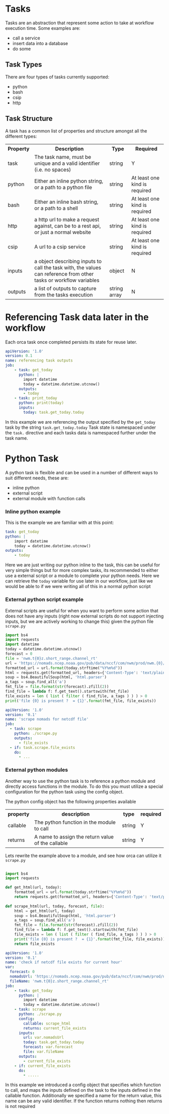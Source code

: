 # Tasks
Tasks are an abstraction that represent some action to take at workflow execution time. Some examples are:

* call a service
* insert data into a database
* do some 


## Task Types
There are four types of tasks currently supported: 

* python
* bash
* csip
* http

## Task Structure
A task has a common list of properties and structure amongst all the different types:

<table>
    <tr>
        <th> Property</th>
        <th> Description</th>
        <th> Type </th>
        <th> Required </th>
    </tr>
    <tr> 
        <td>task</td>
        <td>The task name, must be unique and a valid identifier (i.e. no spaces) </td>
        <td> string</td>
        <td>Y </td>        
    </tr>
    <tr> 
        <td>python</td>
        <td> Either an inline python string, or a path to a python file</td>
        <td> string</td>
        <td> At least one kind is required </td>        
    </tr>
    <tr> 
        <td>bash</td>
        <td> Either an inline bash string, or a path to a shell</td>
        <td> string</td>
        <td> At least one kind is required </td>        
    </tr>
        <tr> 
        <td>http</td>
        <td> a http url to make a request against, can be to a rest api, or just a normal website</td>
        <td> string</td>
        <td> At least one kind is required </td>        
    </tr>
    <tr> 
        <td>csip</td>
        <td> A url to a csip service</td>
        <td> string</td>
        <td> At least one kind is required </td>        
    </tr>
    <tr> 
        <td>inputs</td>
        <td> a object describing inputs to call the task with, the values can reference from other tasks or workflow variables</td>
        <td> object</td>
        <td>N </td>        
    </tr>
    <tr> 
        <td>outputs</td>
        <td> a list of outputs to capture from the tasks execution </td>
        <td> string array</td>
        <td>N </td>        
    </tr>
</table>


# Referencing Task data later in the workflow
Each orca task once completed persists its state for reuse later.
```yaml
apiVersion: '1.0'
version: 0.1
name: referencing task outputs
job:
    - task: get_today
      python: |
        import datetime
        today = datetime.datetime.utcnow()
      outputs:
        - today
    - task: print_today
      python: print(today)
      inputs: 
        today: task.get_today.today

```
In this example we are referencing the output specified by the `get_today` task by the string `task.get_today.today`
Task state is namespaced under the `task.` directive and each tasks data is namespaced further under the task name.

# Python Task
A python task is flexible and can be used in a number of different ways to suit different needs, these are:
* inline python
* external script
* external module with function calls


### Inline python example
This is the example we are familiar with at this point:

```yaml
task: get_today
python: |
    import datetime
    today = datetime.datetime.utcnow()
outputs:
    - today

```
Here we are just writing our python inline to the task, this can be useful for very simple things but for more complex 
tasks, its recommended to either use a external script or a module to complete your python needs. Here we can retrieve
the `today` variable for use later in our workflow, just like we would be able to if we were writing all of this in 
a normal python script


### External python script example
External scripts are useful for when you want to perform some action that does not have any inputs (right now external 
scripts do not support injecting inputs, but we are actively working to change this)
given the python file 
`scrape.py`
```python
import bs4
import requests
import datetime
today = datetime.datetime.utcnow()
forecast = 0
file = 'nwm.t{0}z.short_range.channel_rt'
url = 'https://nomads.ncep.noaa.gov/pub/data/nccf/com/nwm/prod/nwm.{0}/short_range/'
formatted_url = url.format(today.strftime("%Y%m%d"))
html = requests.get(formatted_url, headers={'Content-Type': 'text/plain'}).content
soup = bs4.BeautifulSoup(html, 'html.parser')
a_tags = soup.find_all('a')
fmt_file = file.format(str(forecast).zfill(2))
find_file = lambda f: f.get_text().startswith(fmt_file)
file_exists = len ( list ( filter ( find_file, a_tags ) ) ) > 0
print('file {0} is present ?  = {1}'.format(fmt_file, file_exists))
```

```yaml
apiVersion: '1.0'
version: '0.1'
name: 'scrape nomads for netcdf file'
job:
  - task: scrape
    python: ./scrape.py
    outputs:
      - file_exists
  - if: task.scrape.file_exists
    do:
      - ...

```


### External python modules
Another way to use the python task is to reference a python module and directly access functions in the module. 
To do this you must utilize a special configuration for the python task using the config object.

The python config object has the following properties available
<table>
    <tr>
        <th> property </th>
        <th> description </th>
        <th> type </th>
        <th> required </th>
    </tr>
    <tr>
        <td> callable </td>
        <td> The python function in the module to call</td>
        <td> string </td>
        <td> Y </td>
    </tr>
    <tr>
        <td> returns </td>
        <td> A name to assign the return value of the callable</td>
        <td> string </td>
        <td> Y </td>
    </tr>
</table>

Lets rewrite the example above to a module, and see how orca can utilize it
`scrape.py`
```python

import bs4
import requests

def get_html(url, today):
    formatted_url = url.format(today.strftime("%Y%m%d"))
    return requests.get(formatted_url, headers={'Content-Type': 'text/plain'}).content
    
def scrape_html(url, today, forecast, file):
    html = get_html(url, today)
    soup = bs4.BeautifulSoup(html, 'html.parser')
    a_tags = soup.find_all('a')
    fmt_file = file.format(str(forecast).zfill(2))
    find_file = lambda f: f.get_text().startswith(fmt_file)
    file_exists = len ( list ( filter ( find_file, a_tags ) ) ) > 0
    print('file {0} is present ?  = {1}'.format(fmt_file, file_exists))
    return file_exists

``` 
```yaml
apiVersion: '1.0'
version: '0.1'
name: 'check if netcdf file exists for current hour'
var:
  forecast: 0
  nomadsUrl: 'https://nomads.ncep.noaa.gov/pub/data/nccf/com/nwm/prod/nwm.{0}/short_range/'
  fileName: 'nwm.t{0}z.short_range.channel_rt'
job:
    - task: get_today
      python: |
        import datetime
        today = datetime.datetime.utcnow()
    - task: scrape
      python: ./scrape.py
      config:
        callable: scrape_html
        returns: current_file_exists 
      inputs:
        url: var.nomadsUrl
        today: task.get_today.today
        forecast: var.forecast
        file: var.fileName
      outputs:
        - current_file_exists
    - if: current_file_exists
      do:
        - .....

```
In this example we introduced a config object that specifies which function to call, and maps the inputs defined on the task
to the inputs defined in the callable function. Additionally we specified a name for the return value, this name can be 
any valid identifier. If the function returns nothing then returns is not required